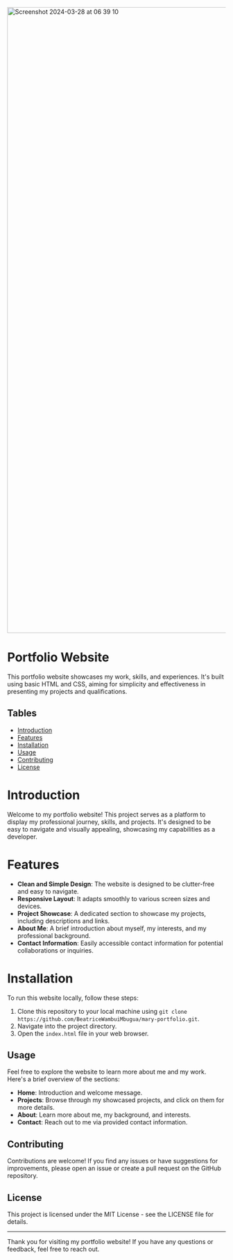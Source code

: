 <img width="1440" alt="Screenshot 2024-03-28 at 06 39 10" src="https://github.com/BeatriceWambuiMbugua/mary-portfolio/assets/68596845/57a7f170-3d65-42c1-bb47-79605c077131">


# Portfolio Website

This portfolio website showcases my work, skills, and experiences. It's built using basic HTML and CSS, aiming for simplicity and effectiveness in presenting my projects and qualifications.

## Tables 

* [Introduction](#introduction)
* [Features](#features)
* [Installation](#installation)
* [Usage](#usage)
* [Contributing](#contributing)
* [License](#license)

# Introduction

Welcome to my portfolio website! This project serves as a platform to display my professional journey, skills, and projects. It's designed to be easy to navigate and visually appealing, showcasing my capabilities as a developer.

# Features

*   **Clean and Simple Design**: The website is designed to be clutter-free and easy to navigate.
*   **Responsive Layout**: It adapts smoothly to various screen sizes and devices.
*   **Project Showcase**: A dedicated section to showcase my projects, including descriptions and links.
*   **About Me**: A brief introduction about myself, my interests, and my professional background.
*   **Contact Information**: Easily accessible contact information for potential collaborations or inquiries.

# Installation

To run this website locally, follow these steps:

1.  Clone this repository to your local machine using `git clone https://github.com/BeatriceWambuiMbugua/mary-portfolio.git`.
2.  Navigate into the project directory.
3.  Open the `index.html` file in your web browser.

Usage
-----

Feel free to explore the website to learn more about me and my work. Here's a brief overview of the sections:

*   **Home**: Introduction and welcome message.
*   **Projects**: Browse through my showcased projects, and click on them for more details.
*   **About**: Learn more about me, my background, and interests.
*   **Contact**: Reach out to me via provided contact information.

Contributing
------------

Contributions are welcome! If you find any issues or have suggestions for improvements, please open an issue or create a pull request on the GitHub repository.

License
-------

This project is licensed under the MIT License - see the LICENSE file for details.

* * *

Thank you for visiting my portfolio website! If you have any questions or feedback, feel free to reach out.
